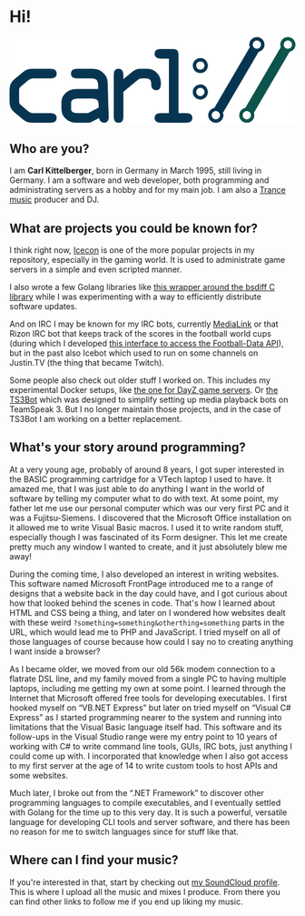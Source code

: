 # Hi!

![carl://](./img/carl-logo.svg)

## Who are you?

I am **Carl Kittelberger**, born in Germany in March 1995, still living in Germany. I am a software and web developer, both programming and administrating servers as a hobby and for my main job. I am also a [Trance music]() producer and DJ.

## What are projects you could be known for?

I think right now, [Icecon](https://github.com/icedream/icecon) is one of the more popular projects in my repository, especially in the gaming world. It is used to administrate game servers in a simple and even scripted manner.

I also wrote a few Golang libraries like [this wrapper around the bsdiff C library](https://github.com/icedream/go-bsdiff) while I was experimenting with a way to efficiently distribute software updates.

And on IRC I may be known for my IRC bots, currently [MediaLink](https://github.com/icedream/irc-medialink) or that Rizon IRC bot that keeps track of the scores in the football world cups (during which I developed [this interface to access the Football-Data API](https://github.com/icedream/go-footballdata)), but in the past also Icebot which used to run on some channels on Justin.TV (the thing that became Twitch).

Some people also check out older stuff I worked on. This includes my experimental Docker setups, like [the one for DayZ game servers](https://github.com/icedream/docker-dayzserver). Or [the TS3Bot](https://github.com/icedream/ts3bot) which was designed to simplify setting up media playback bots on TeamSpeak 3. But I no longer maintain those projects, and in the case of TS3Bot I am working on a better replacement.

## What's your story around programming?

At a very young age, probably of around 8 years, I got super interested in the BASIC programming cartridge for a VTech laptop I used to have. It amazed me, that I was just able to do anything I want in the world of software by telling my computer what to do with text. At some point, my father let me use our personal computer which was our very first PC and it was a Fujitsu-Siemens. I discovered that the Microsoft Office installation on it allowed me to write Visual Basic macros. I used it to write random stuff, especially though I was fascinated of its Form designer. This let me create pretty much any window I wanted to create, and it just absolutely blew me away!

During the coming time, I also developed an interest in writing websites. This software named Microsoft FrontPage introduced me to a range of designs that a website back in the day could have, and I got curious about how that looked behind the scenes in code. That's how I learned about HTML and CSS being a thing, and later on I wondered how websites dealt with these weird `?something=something&otherthing=something` parts in the URL, which would lead me to PHP and JavaScript. I tried myself on all of those languages of course because how could I say no to creating anything I want inside a browser?

As I became older, we moved from our old 56k modem connection to a flatrate DSL line, and my family moved from a single PC to having multiple laptops, including me getting my own at some point. I learned through the Internet that Microsoft offered free tools for developing executables. I first hooked myself on “VB.NET Express” but later on tried myself on “Visual C# Express” as I started programming nearer to the system and running into limitations that the Visual Basic language itself had. This software and its follow-ups in the Visual Studio range were my entry point to 10 years of working with C# to write command line tools, GUIs, IRC bots, just anything I could come up with. I incorporated that knowledge when I also got access to my first server at the age of 14 to write custom tools to host APIs and some websites.

Much later, I broke out from the “.NET Framework” to discover other programming languages to compile executables, and I eventually settled with Golang for the time up to this very day. It is such a powerful, versatile language for developing CLI tools and server software, and there has been no reason for me to switch languages since for stuff like that.

## Where can I find your music?

If you're interested in that, start by checking out [my SoundCloud profile](https://soundcloud.com/icedream). This is where I upload all the music and mixes I produce. From there you can find other links to follow me if you end up liking my music.
